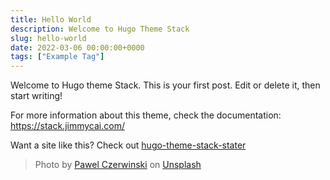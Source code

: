 ```yaml
---
title: Hello World
description: Welcome to Hugo Theme Stack
slug: hello-world
date: 2022-03-06 00:00:00+0000
tags: ["Example Tag"]
---
```


Welcome to Hugo theme Stack. This is your first post. Edit or delete it, then start writing!

For more information about this theme, check the documentation: https://stack.jimmycai.com/

Want a site like this? Check out [hugo-theme-stack-stater](https://github.com/CaiJimmy/hugo-theme-stack-starter)

> Photo by [Pawel Czerwinski](https://unsplash.com/@pawel_czerwinski) on [Unsplash](https://unsplash.com/)

<script src="https://giscus.app/client.js"
        data-repo="ILoveBacteria/ILoveBacteria.github.io"
        data-repo-id="R_kgDOMYiXCg"
        data-category="General"
        data-category-id="DIC_kwDOMYiXCs4ChC_Y"
        data-mapping="pathname"
        data-strict="0"
        data-reactions-enabled="1"
        data-emit-metadata="0"
        data-input-position="top"
        data-theme="dark_dimmed"
        data-lang="en"
        crossorigin="anonymous"
        async>
</script>